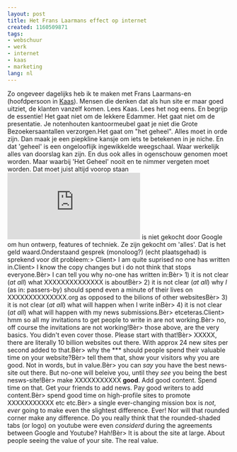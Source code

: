 ```yaml
---
layout: post
title: Het Frans Laarmans effect op internet
created: 1160509871
tags:
- webschuur
- werk
- internet
- kaas
- marketing
lang: nl
---
```

Zo ongeveer dagelijks heb ik te maken met Frans Laarmans-en (hoofdpersoon in [Kaas](http://nl.wikipedia.org/wiki/Kaas_(boek))). Mensen die denken dat als hun site er maar goed uitziet, de klanten vanzelf komen. Lees Kaas. Lees het nog eens. En begrijp de essentie! Het gaat niet om de lekkere Edammer. Het gaat niet om de presentatie. Je notenhouten kantoormeubel gaat je niet die Grote Bezoekersaantallen verzorgen.Het gaat om "het geheel". Alles moet in orde zijn. Dan maak je een piepkline kansje om iets te betekenen in je niche. En dat 'geheel' is een ongelooflijk ingewikkelde weegschaal. Waar werkelijk alles van doorslag kan zijn. En dus ook alles in ogenschouw genomen moet worden. Maar waarbij 'Het Geheel' nooit en te nimmer vergeten moet worden. Dat moet juist altijd voorop staan![youtube](http://webwereld.nl/articles/43245/google-neemt-voor-1-65-miljard-dollar-youtube-over.html) is niet gekocht door Google om hun ontwerp, features of techniek. Ze zijn gekocht om 'alles'. Dat is het geld waard.Onderstaand gesprek (monoloog?) (echt plaatsgehad) is sprekend voor dit probleem:> Client> I am quite suprised no one has written in.Client> I know the copy changes but i do not think that stops everyone.Bèr> I can tell you why no-one has written in:Bèr> 1) it is not clear (*at all*) what XXXXXXXXXXXXXX is aboutBèr> 2) it is not clear (*at all*) why *I* (as in: passers-by) should spend even a minute of their lives on XXXXXXXXXXXXXX.org as opposed to the bilions of other websitesBèr> 3) it is not clear (*at all*) what will happen when I write inBèr> 4) it is not clear (*at all*) what will happen with my news submissions.Bèr> etceteras.Client> hmm so all my invitations to get people to write in are not working.Bèr> no, off course the invitations are not working!Bèr> those above, are the very basics. You didn't even cover those. Please start with that!Bèr> XXXXX, there are literally 10 billion websites out there. With approx 24 new sites per second added to that.Bèr> why the *** should people spend their valuable time on your website?Bèr> tell them that, show your visitors why you are good. Not in words, but in value.Bèr> you can *say* you have the best news-site out there. But no-one will beleive you, until they *see* you being the best nesws-site!Bèr> make XXXXXXXXXXX **good**. Add good content. Spend time on that. Get your friends to add news. Pay good writers to add content.Bèr> spend good time on high-profile sites to promote XXXXXXXXXXX etc etc.Bèr> a single ever-changing mission box is *not*, *ever* going to make even the slightest difference. Ever! Nor will that rounded corner make any difference. Do you really think that the rounded-shaded tabs (or logo) on youtube were even *considerd* during the agreements between Google and Youtube? Hah!Bèr> It is about the site at large. About people seeing the value of your site. The real value.
